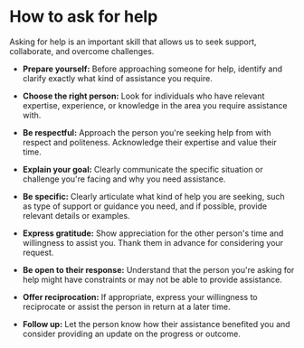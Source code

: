 # How to ask for help

Asking for help is an important skill that allows us to seek support, collaborate, and overcome challenges.

* **Prepare yourself:** Before approaching someone for help, identify and clarify exactly what kind of assistance you require.

* **Choose the right person:** Look for individuals who have relevant expertise, experience, or knowledge in the area you require assistance with.

* **Be respectful:** Approach the person you're seeking help from with respect and politeness. Acknowledge their expertise and value their time.

* **Explain your goal:** Clearly communicate the specific situation or challenge you're facing and why you need assistance.

* **Be specific:** Clearly articulate what kind of help you are seeking, such as type of support or guidance you need, and if possible, provide relevant details or examples.

* **Express gratitude:** Show appreciation for the other person's time and willingness to assist you. Thank them in advance for considering your request.

* **Be open to their response:** Understand that the person you're asking for help might have constraints or may not be able to provide assistance.

* **Offer reciprocation:** If appropriate, express your willingness to reciprocate or assist the person in return at a later time.

* **Follow up:** Let the person know how their assistance benefited you and consider providing an update on the progress or outcome.
